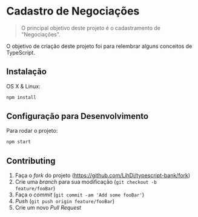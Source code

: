 # Cadastro de Negociações
> O principal objetivo deste projeto é o cadastramento de "Negociações".

O objetivo de criação deste projeto foi para relembrar alguns conceitos de TypeScript.

## Instalação

OS X & Linux:

```sh
npm install
```

## Configuração para Desenvolvimento

Para rodar o projeto:

```sh
npm start
```


## Contributing

1. Faça o _fork_ do projeto (https://github.com/LihDi/typescript-bank/fork)
2. Crie uma _branch_ para sua modificação (`git checkout -b feature/fooBar`)
3. Faça o _commit_ (`git commit -am 'Add some fooBar'`)
4. _Push_ (`git push origin feature/fooBar`)
5. Crie um novo _Pull Request_

